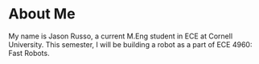 # About Me
My name is Jason Russo, a current M.Eng student in ECE at Cornell University. This semester, I will be building a robot as a part of ECE 4960: Fast Robots. 

